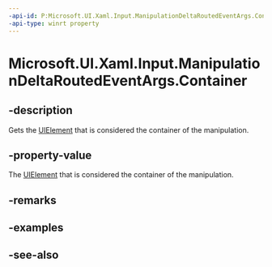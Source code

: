 ```yaml
---
-api-id: P:Microsoft.UI.Xaml.Input.ManipulationDeltaRoutedEventArgs.Container
-api-type: winrt property
---
```


<!-- Property syntax
public Windows.UI.Xaml.UIElement Container { get; }
-->

# Microsoft.UI.Xaml.Input.ManipulationDeltaRoutedEventArgs.Container

## -description
Gets the [UIElement](../microsoft.ui.xaml/uielement.md) that is considered the container of the manipulation.

## -property-value
The [UIElement](../microsoft.ui.xaml/uielement.md) that is considered the container of the manipulation.
## -remarks
<!--Container is a concept in the Directmanipulation API that I do not yet understand. Needs more research.-->

## -examples

## -see-also
